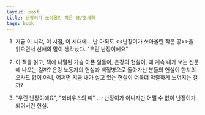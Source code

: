 ```yaml
---
layout: post
title: 난장이가 쏘아올린 작은 공/조세희
tags: book
---
```


1. 지금 이 시각, 이 시점, 이 시대에... 난 아직도 <<난장이가 쏘아올린 작은 공>>을 읽으면서 신애의 말이 생각났다. "우린 난장이에요"

2. 이 책을 읽고, 책에 나열된 가슴 아픈 일들이, 은강의 현실이, 왜 계속 내가 보는 신문에 나오는 걸까? 은강 노동자의 현실과 백혈병으로 돌아가신 분들의 현실이 한치의 오차도 없이 아니, 어쩌면 지금 내가 살고 있는 현실이 더욱더 악랄하게 느껴지는 걸까?

3. "우린 난장이에요", "뫼비우스의 띠" .. ; 난장이가 아니지만 어쩔 수 없이 난장이가 되어버린 현실.